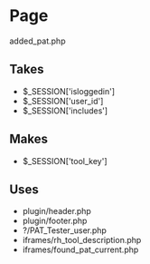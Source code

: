 # Page
added_pat.php

## Takes
* $_SESSION['isloggedin']
* $_SESSION['user_id']
* $_SESSION['includes']

## Makes
* $_SESSION['tool_key']

## Uses
* plugin/header.php
* plugin/footer.php
* ?/PAT_Tester_user.php
* iframes/rh_tool_description.php
* iframes/found_pat_current.php
